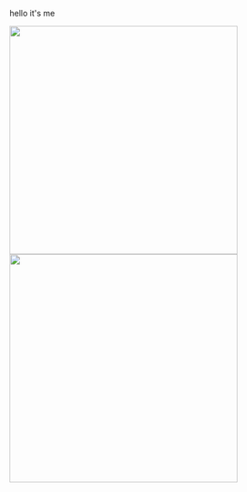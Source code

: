 hello it's me

<center>
      <div>     
            <td>
                  <img width="400px" align="left" src="https://github-readme-stats.vercel.app/api/top-langs/?username=yanagi-ori&hide=html&hide_border=true&layout=compact" /> 
                  </td>
                  <td>
                  <img width="400px" align="left" src="https://github-readme-stats.vercel.app/api/wakatime?username=yanagiori&hide=html&hide_border=true&show_icons=true" /> 
                  </td>
      </div>
</center>
